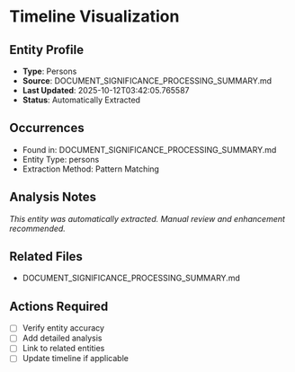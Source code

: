 # Timeline Visualization

## Entity Profile
- **Type**: Persons
- **Source**: DOCUMENT_SIGNIFICANCE_PROCESSING_SUMMARY.md
- **Last Updated**: 2025-10-12T03:42:05.765587
- **Status**: Automatically Extracted

## Occurrences
- Found in: DOCUMENT_SIGNIFICANCE_PROCESSING_SUMMARY.md
- Entity Type: persons
- Extraction Method: Pattern Matching

## Analysis Notes
*This entity was automatically extracted. Manual review and enhancement recommended.*

## Related Files
- DOCUMENT_SIGNIFICANCE_PROCESSING_SUMMARY.md

## Actions Required
- [ ] Verify entity accuracy
- [ ] Add detailed analysis
- [ ] Link to related entities
- [ ] Update timeline if applicable
